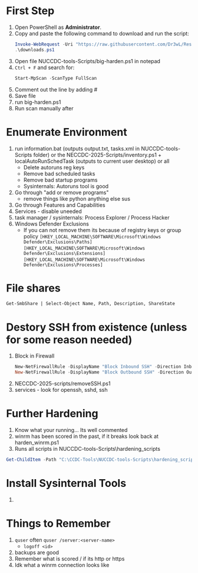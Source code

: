 # First Step
1. Open PowerShell as **Administrator**.
2. Copy and paste the following command to download and run the script:
    ```powershell
    Invoke-WebRequest -Uri "https://raw.githubusercontent.com/Dr3wL/Resources/main/downloads.ps1" -OutFile "downloads.ps1"
    .\downloads.ps1
    ```
3. Open file NUCCDC-tools-Scripts/big-harden.ps1 in notepad
4. `Ctrl + F` and search for:
    ```powershell
    Start-MpScan -ScanType FullScan
    ```
5. Comment out the line by adding #
6. Save file
7. run big-harden.ps1
8. Run scan manually after

# Enumerate Environment
1. run information.bat (outputs output.txt, tasks.xml in NUCCDC-tools-Scripts folder) or the NECCDC-2025-Scripts/inventory.ps1 + localAutoRunSchedTask (outputs to current user desktop) or all
    - Delete autoruns reg keys
    - Remove bad scheduled tasks
    - Remove bad startup programs
    - Sysinternals: Autoruns tool is good
2. Go through "add or remove programs"
    - remove things like python anything else sus
4. Go through Features and Capabilities
5. Services - disable uneeded
6. task manager / sysinternals: Process Explorer / Process Hacker
7. Windows Defender Exclusions
   - If you can not remove them its because of registry keys or group policy
```[HKEY_LOCAL_MACHINE\SOFTWARE\Microsoft\Windows Defender\Exclusions\Paths]```
```[HKEY_LOCAL_MACHINE\SOFTWARE\Microsoft\Windows Defender\Exclusions\Extensions]```
```[HKEY_LOCAL_MACHINE\SOFTWARE\Microsoft\Windows Defender\Exclusions\Processes]```

# File shares
    Get-SmbShare | Select-Object Name, Path, Description, ShareState

# Destory SSH from existence (unless for some reason needed)
1. Block in Firewall
   ```powershell
   New-NetFirewallRule -DisplayName "Block Inbound SSH" -Direction Inbound -Action Block -Protocol TCP -LocalPort 22
   New-NetFirewallRule -DisplayName "Block Outbound SSH" -Direction Outbound -Action Block -Protocol TCP -RemotePort 22
    ```
2. NECCDC-2025-scripts/removeSSH.ps1
3. services - look for openssh, sshd, ssh

# Further Hardening
1. Know what your running... Its well commented
2. winrm has been scored in the past, if it breaks look back at harden_winrm.ps1
3. Runs all scripts in NUCCDC-tools-Scripts\hardening_scripts
```powershell
Get-ChildItem -Path "C:\CCDC-Tools\NUCCDC-tools-Scripts\hardening_scripts" -Filter "*.ps1" | ForEach-Object { & $_.FullName }
```

# Install Sysinternal Tools
1. 

# Things to Remember
1. ```quser``` often ```quser /server:<server-name>```
    - ```logoff <id>```
2. backups are good
3. Remember what is scored / if its http or https
4. Idk what a winrm connection looks like


